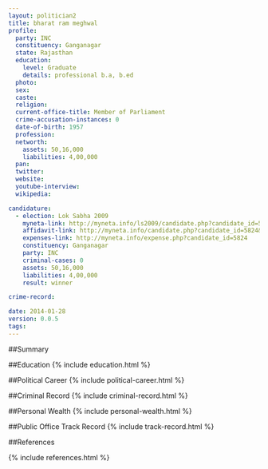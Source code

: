 ```yaml
---
layout: politician2
title: bharat ram meghwal
profile: 
  party: INC
  constituency: Ganganagar
  state: Rajasthan
  education: 
    level: Graduate
    details: professional b.a, b.ed
  photo: 
  sex: 
  caste: 
  religion: 
  current-office-title: Member of Parliament
  crime-accusation-instances: 0
  date-of-birth: 1957
  profession: 
  networth: 
    assets: 50,16,000
    liabilities: 4,00,000
  pan: 
  twitter: 
  website: 
  youtube-interview: 
  wikipedia: 

candidature: 
  - election: Lok Sabha 2009
    myneta-link: http://myneta.info/ls2009/candidate.php?candidate_id=5824
    affidavit-link: http://myneta.info/candidate.php?candidate_id=5824&scan=original
    expenses-link: http://myneta.info/expense.php?candidate_id=5824
    constituency: Ganganagar 
    party: INC
    criminal-cases: 0
    assets: 50,16,000
    liabilities: 4,00,000
    result: winner 

crime-record: 

date: 2014-01-28
version: 0.0.5
tags: 
---
```

##Summary


##Education
{% include education.html %}


##Political Career
{% include political-career.html %}


##Criminal Record
{% include criminal-record.html %}


##Personal Wealth
{% include personal-wealth.html %}


##Public Office Track Record
{% include track-record.html %}


##References


{% include references.html %}